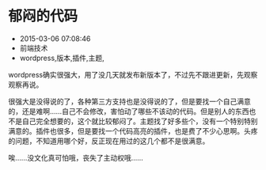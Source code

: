 # 郁闷的代码
- 2015-03-06 07:08:46
- 前端技术
- wordpress,版本,插件,主题,

<!--markdown-->wordpress确实很强大，用了没几天就发布新版本了，不过先不跟进更新，先观察观察再说。


<!--more-->


很强大是没得说的了，各种第三方支持也是没得说的了，但是要找一个自己满意的，还是难啊……自己不会修改，害怕动了哪些不该动的代码。但是别人的东西也不是自己完全想要的，这个就比较郁闷了。主题找了好多些个，没有一个特别特别满意的。插件也很多，但是要找一个代码高亮的插件，也是费了不少心思啊。头疼的问题，不知道用哪个好，反正现在用过的这几个都不是很满意。

唉……没文化真可怕哦，丧失了主动权哦……